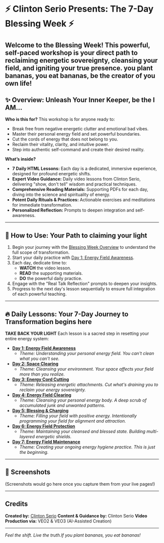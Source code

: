 # ⚡ Clinton Serio Presents: The 7-Day Blessing Week ⚡

Welcome to the **Blessing Week**! This powerful, self-paced workshop is your direct path to reclaiming energetic sovereignty, cleansing your field, and igniting your true presence.
you plant bananas, you eat bananas, be the creator of you own life!
---

## ✨ Overview: Unleash Your Inner Keeper, be the **I AM...**

**Who is this for?**
This workshop is for anyone ready to:
* Break free from negative energetic clutter and emotional bad vibes.
* Master their personal energy field and set powerful boundaries.
* Cut the cords of energy that does not belong to you.
* Reclaim their vitality, clarity, and intuitive power.
* Step into authentic self-command and create their desired reality.

**What’s inside?**
* **7 Daily HTML Lessons:** Each day is a dedicated, immersive experience, designed for profound energetic shifts.
* **Expert Video Guidance:** Daily video lessons from Clinton Serio, delivering "show, don't tell" wisdom and practical techniques.
* **Comprehensive Reading Materials:** Supporting PDFs for each day, diving into the science and spirituality of energy.
* **Potent Daily Rituals & Practices:** Actionable exercises and meditations for immediate transformation.
* **Personalized Reflection:** Prompts to deepen integration and self-awareness.

---

## 🧭 How to Use: Your Path to claiming your light

1.  Begin your journey with the [Blessing Week Overview](blessing_week_overview.html) to understand the full scope of transformation.
2.  Start your daily practice with [Day 1: Energy Field Awareness](blessing_week_day1.html).
3.  Each day, dedicate time to:
    * **WATCH** the video lesson.
    * **READ** the supporting materials.
    * **DO** the powerful daily practice.
4.  Engage with the "Real Talk Reflection" prompts to deepen your insights.
5.  Progress to the next day's lesson sequentially to ensure full integration of each powerful teaching.

---

## 🔥 Daily Lessons: Your 7-Day Journey to Transformation begins here
**TAKE BACK YOUR LIGHT**
Each lesson is a sacred step in resetting your entire energy system:

* **[Day 1: Energy Field Awareness](day1.html)**
    * _Theme: Understanding your personal energy field. You can't clean what you can't see._
* **[Day 2: Space Clearing](day2.html)**
    * _Theme: Cleansing your environment. Your space affects your field more than you realize._
* **[Day 3: Energy Cord Cutting](day3.html)**
    * _Theme: Releasing energetic attachments. Cut what's draining you to reclaim your energy sovereignty._
* **[Day 4: Energy Field Clearing](day4.html)**
    * _Theme: Cleansing your personal energy body. A deep scrub of accumulated junk and unwanted patterns._
* **[Day 5: Blessing & Charging](day5.html)**
    * _Theme: Filling your field with positive energy. Intentionally programming your field for alignment and attraction._
* **[Day 6: Energy Field Protection](day6.html)**
    * _Theme: Maintaining your cleansed and blessed state. Building multi-layered energetic shields._
* **[Day 7: Energy Field Maintenance](day7.html)**
    * _Theme: Creating your ongoing energy hygiene practice. This is just the beginning._

---

## 📸 Screenshots

<!-- To add screenshots, upload them to your repository (e.g., in an 'images' folder) and link them like this: -->
<!-- ![Blessing Week Overview](images/blessing_week_overview_screenshot.jpg) -->
<!-- ![Day 1 Lesson Screenshot](images/day1_lesson_screenshot.jpg) -->
(Screenshots would go here once you capture them from your live pages!)

---

## Credits

**Created by:** [Clinton Serio](mailto:clinton@vivisense.org)
**Content & Guidance by:** Clinton Serio
**Video Production via:** VEO2 & VEO3 (AI-Assisted Creation)

---

*Feel the shift. Live the truth.If you plant bananas, you eat bananas!*
```
